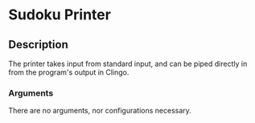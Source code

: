 # Sudoku Printer

## Description
The printer takes input from standard input, and can be piped directly in from the program's output in Clingo.

### Arguments
There are no arguments, nor configurations necessary.

